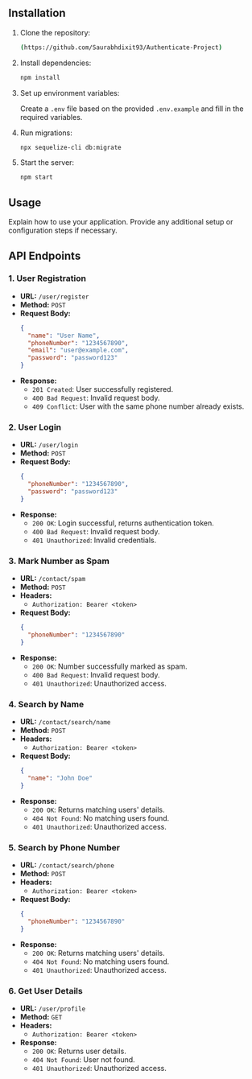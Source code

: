 

## Installation

1. Clone the repository:

   ```bash
   (https://github.com/Saurabhdixit93/Authenticate-Project)
   ```

2. Install dependencies:

   ```bash
   npm install
   ```

3. Set up environment variables:

   Create a `.env` file based on the provided `.env.example` and fill in the required variables.

4. Run migrations:

   ```bash
   npx sequelize-cli db:migrate
   ```

5. Start the server:

   ```bash
   npm start
   ```

## Usage

Explain how to use your application. Provide any additional setup or configuration steps if necessary.

## API Endpoints

### 1. User Registration

- **URL:** `/user/register`
- **Method:** `POST`
- **Request Body:**
  ```json
  {
    "name": "User Name",
    "phoneNumber": "1234567890",
    "email": "user@example.com",
    "password": "password123"
  }
  ```
- **Response:**
  - `201 Created`: User successfully registered.
  - `400 Bad Request`: Invalid request body.
  - `409 Conflict`: User with the same phone number already exists.

### 2. User Login

- **URL:** `/user/login`
- **Method:** `POST`
- **Request Body:**
  ```json
  {
    "phoneNumber": "1234567890",
    "password": "password123"
  }
  ```
- **Response:**
  - `200 OK`: Login successful, returns authentication token.
  - `400 Bad Request`: Invalid request body.
  - `401 Unauthorized`: Invalid credentials.

### 3. Mark Number as Spam

- **URL:** `/contact/spam`
- **Method:** `POST`
- **Headers:**
  - `Authorization: Bearer <token>`
- **Request Body:**
  ```json
  {
    "phoneNumber": "1234567890"
  }
  ```
- **Response:**
  - `200 OK`: Number successfully marked as spam.
  - `400 Bad Request`: Invalid request body.
  - `401 Unauthorized`: Unauthorized access.

### 4. Search by Name

- **URL:** `/contact/search/name`
- **Method:** `POST`
- **Headers:**
  - `Authorization: Bearer <token>`
- **Request Body:**
  ```json
  {
    "name": "John Doe"
  }
  ```
- **Response:**
  - `200 OK`: Returns matching users' details.
  - `404 Not Found`: No matching users found.
  - `401 Unauthorized`: Unauthorized access.

### 5. Search by Phone Number

- **URL:** `/contact/search/phone`
- **Method:** `POST`
- **Headers:**
  - `Authorization: Bearer <token>`
- **Request Body:**
  ```json
  {
    "phoneNumber": "1234567890"
  }
  ```
- **Response:**
  - `200 OK`: Returns matching users' details.
  - `404 Not Found`: No matching users found.
  - `401 Unauthorized`: Unauthorized access.

### 6. Get User Details

- **URL:** `/user/profile`
- **Method:** `GET`
- **Headers:**
  - `Authorization: Bearer <token>`
- **Response:**
  - `200 OK`: Returns user details.
  - `404 Not Found`: User not found.
  - `401 Unauthorized`: Unauthorized access.

